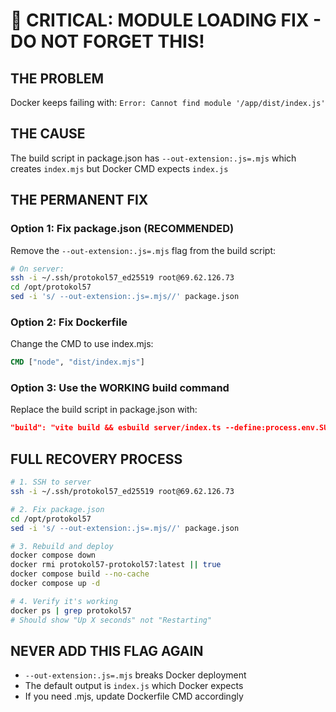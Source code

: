 # 🚨 CRITICAL: MODULE LOADING FIX - DO NOT FORGET THIS!

## THE PROBLEM
Docker keeps failing with: `Error: Cannot find module '/app/dist/index.js'`

## THE CAUSE
The build script in package.json has `--out-extension:.js=.mjs` which creates `index.mjs` but Docker CMD expects `index.js`

## THE PERMANENT FIX

### Option 1: Fix package.json (RECOMMENDED)
Remove the `--out-extension:.js=.mjs` flag from the build script:

```bash
# On server:
ssh -i ~/.ssh/protokol57_ed25519 root@69.62.126.73
cd /opt/protokol57
sed -i 's/ --out-extension:.js=.mjs//' package.json
```

### Option 2: Fix Dockerfile
Change the CMD to use index.mjs:
```dockerfile
CMD ["node", "dist/index.mjs"]
```

### Option 3: Use the WORKING build command
Replace the build script in package.json with:
```json
"build": "vite build && esbuild server/index.ts --define:process.env.SUPABASE_URL=process.env.SUPABASE_URL --define:process.env.SUPABASE_ANON_KEY=process.env.SUPABASE_ANON_KEY --platform=node --packages=external --bundle --format=esm --outdir=dist"
```

## FULL RECOVERY PROCESS

```bash
# 1. SSH to server
ssh -i ~/.ssh/protokol57_ed25519 root@69.62.126.73

# 2. Fix package.json
cd /opt/protokol57
sed -i 's/ --out-extension:.js=.mjs//' package.json

# 3. Rebuild and deploy
docker compose down
docker rmi protokol57-protokol57:latest || true
docker compose build --no-cache
docker compose up -d

# 4. Verify it's working
docker ps | grep protokol57
# Should show "Up X seconds" not "Restarting"
```

## NEVER ADD THIS FLAG AGAIN
- `--out-extension:.js=.mjs` breaks Docker deployment
- The default output is `index.js` which Docker expects
- If you need .mjs, update Dockerfile CMD accordingly